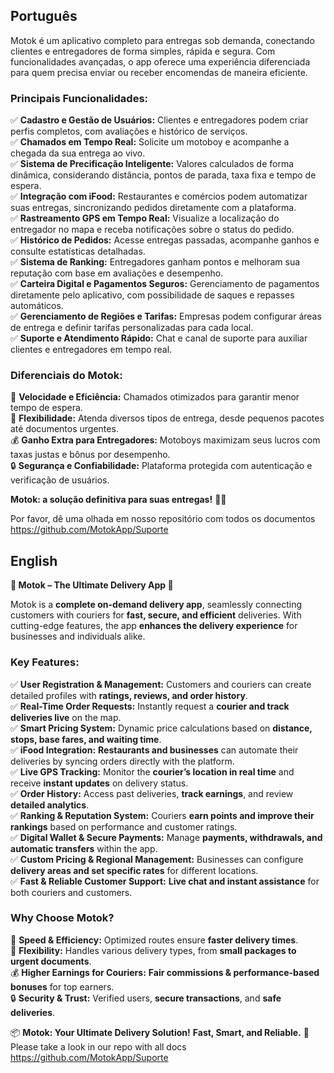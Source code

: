 ## Português  

Motok é um aplicativo completo para entregas sob demanda, conectando clientes e entregadores de forma simples, rápida e segura. Com funcionalidades avançadas, o app oferece uma experiência diferenciada para quem precisa enviar ou receber encomendas de maneira eficiente.  

### **Principais Funcionalidades:**  
✅ **Cadastro e Gestão de Usuários:** Clientes e entregadores podem criar perfis completos, com avaliações e histórico de serviços.  
✅ **Chamados em Tempo Real:** Solicite um motoboy e acompanhe a chegada da sua entrega ao vivo.  
✅ **Sistema de Precificação Inteligente:** Valores calculados de forma dinâmica, considerando distância, pontos de parada, taxa fixa e tempo de espera.  
✅ **Integração com iFood:** Restaurantes e comércios podem automatizar suas entregas, sincronizando pedidos diretamente com a plataforma.  
✅ **Rastreamento GPS em Tempo Real:** Visualize a localização do entregador no mapa e receba notificações sobre o status do pedido.  
✅ **Histórico de Pedidos:** Acesse entregas passadas, acompanhe ganhos e consulte estatísticas detalhadas.  
✅ **Sistema de Ranking:** Entregadores ganham pontos e melhoram sua reputação com base em avaliações e desempenho.  
✅ **Carteira Digital e Pagamentos Seguros:** Gerenciamento de pagamentos diretamente pelo aplicativo, com possibilidade de saques e repasses automáticos.  
✅ **Gerenciamento de Regiões e Tarifas:** Empresas podem configurar áreas de entrega e definir tarifas personalizadas para cada local.  
✅ **Suporte e Atendimento Rápido:** Chat e canal de suporte para auxiliar clientes e entregadores em tempo real.  

### **Diferenciais do Motok:**  
🚀 **Velocidade e Eficiência:** Chamados otimizados para garantir menor tempo de espera.  
📌 **Flexibilidade:** Atenda diversos tipos de entrega, desde pequenos pacotes até documentos urgentes.  
💰 **Ganho Extra para Entregadores:** Motoboys maximizam seus lucros com taxas justas e bônus por desempenho.  
🔒 **Segurança e Confiabilidade:** Plataforma protegida com autenticação e verificação de usuários.  

**Motok: a solução definitiva para suas entregas!** 🚀🔝

Por favor, dê uma olhada em nosso repositório com todos os documentos https://github.com/MotokApp/Suporte


## English
**🚀 Motok – The Ultimate Delivery App 🚀**  

Motok is a **complete on-demand delivery app**, seamlessly connecting customers with couriers for **fast, secure, and efficient** deliveries. With cutting-edge features, the app **enhances the delivery experience** for businesses and individuals alike.  

### **Key Features:**  
✅ **User Registration & Management:** Customers and couriers can create detailed profiles with **ratings, reviews, and order history**.  
✅ **Real-Time Order Requests:** Instantly request a **courier and track deliveries live** on the map.  
✅ **Smart Pricing System:** Dynamic price calculations based on **distance, stops, base fares, and waiting time**.  
✅ **iFood Integration:** **Restaurants and businesses** can automate their deliveries by syncing orders directly with the platform.  
✅ **Live GPS Tracking:** Monitor the **courier’s location in real time** and receive **instant updates** on delivery status.  
✅ **Order History:** Access past deliveries, **track earnings**, and review **detailed analytics**.  
✅ **Ranking & Reputation System:** Couriers **earn points and improve their rankings** based on performance and customer ratings.  
✅ **Digital Wallet & Secure Payments:** Manage **payments, withdrawals, and automatic transfers** within the app.  
✅ **Custom Pricing & Regional Management:** Businesses can configure **delivery areas and set specific rates** for different locations.  
✅ **Fast & Reliable Customer Support:** **Live chat and instant assistance** for both couriers and customers.  

### **Why Choose Motok?**  
🚀 **Speed & Efficiency:** Optimized routes ensure **faster delivery times**.  
📌 **Flexibility:** Handles various delivery types, from **small packages to urgent documents**.  
💰 **Higher Earnings for Couriers:** **Fair commissions & performance-based bonuses** for top earners.  
🔒 **Security & Trust:** Verified users, **secure transactions**, and **safe deliveries**.  

📦 **Motok: Your Ultimate Delivery Solution!** **Fast, Smart, and Reliable.** 🚀
Please take a look in our repo with all docs https://github.com/MotokApp/Suporte
